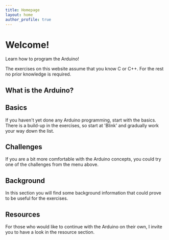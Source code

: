 ```yaml
---
title: Homepage
layout: home
author_profile: true
---
```


# Welcome!

Learn how to program the Arduino!

The exercises on this website assume that you know C or C++. For the rest no prior knowledge is required.

## What is the Arduino?

## Basics
If you haven't yet done any Arduino programming, start with the basics. There is a build-up in the exercises, so start at 'Blink' and gradually work your way down the list.

## Challenges
If you are a bit more comfortable with the Arduino concepts, you could try one of the challenges from the menu above.

## Background
In this section you will find some background information that could prove to be useful for the exercises.

## Resources
For those who would like to continue with the Arduino on their own, I invite you to have a look in the resource section.

